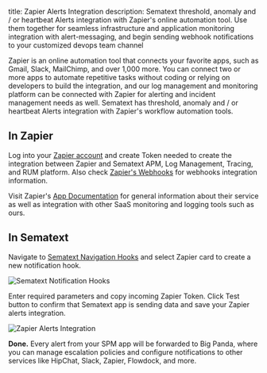 title: Zapier Alerts Integration
description: Sematext threshold, anomaly and / or heartbeat Alerts integration with Zapier's online automation tool. Use them together for seamless infrastructure and application monitoring integration with alert-messaging, and begin sending webhook notifications to your customized devops team channel

Zapier is an online automation tool that connects your favorite apps, such as Gmail, Slack, MailChimp, and over 1,000 more. You can connect two or more apps to automate repetitive tasks without coding or relying on developers to build the integration, and our log management and monitoring platform can be connected with Zapier for alerting and incident management needs as well. Sematext has threshold, anomaly and / or heartbeat Alerts integration with Zapier's workflow automation tools.

## **In Zapier**

Log into your [Zapier account](https://zapier.com/app/login/) and create Token needed to create the integration between Zapier and Sematext APM, Log Management, Tracing, and RUM platform. Also check [Zapier's Webhooks](https://zapier.com/help/webhooks/) for webhooks integration information. 

Visit Zapier's [App Documentation](https://zapier.com/help/service-documentation/) for general information about their service as well as integration with other SaaS monitoring and logging tools such as ours.

## **In Sematext**

Navigate to [Sematext Navigation Hooks](https://apps.sematext.com/ui/webhook-create) and select Zapier card to create a new notification hook.

![Sematext Notification Hooks](https://sematext.com/docs/images/integrations/sematext-notification-hooks.png "Sematext Notification Hook")

Enter required parameters and copy incoming Zapier Token. Click Test button to confirm that Sematext app is sending data and save your Zapier alerts integration.

![Zapier Alerts Integration](https://sematext.com/docs/images/integrations/zapier-integration.png "Zapier Integration")

**Done.** Every alert from your SPM app will be forwarded to Big Panda,
where you can manage escalation policies and configure notifications to
other services like HipChat, Slack, Zapier, Flowdock, and more.
